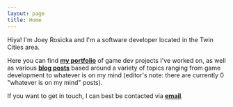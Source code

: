 ```yaml
---
layout: page
title: Home
---
```


Hiya! I'm Joey Rosicka and I'm a software developer located in the Twin Cities area. 

Here you can find [**my portfolio**](https://www.joeyrosicka.com/projects) of game dev projects I've worked on, as well as various [**blog posts**](https://www.joeyrosicka.com/blog) based around a variety of topics ranging from game development to whatever is on my mind (editor's note: there are currently 0 "whatever is on my mind" posts).

If you want to get in touch, I can best be contacted via [**email**](mailto:asdf@gmail.com).